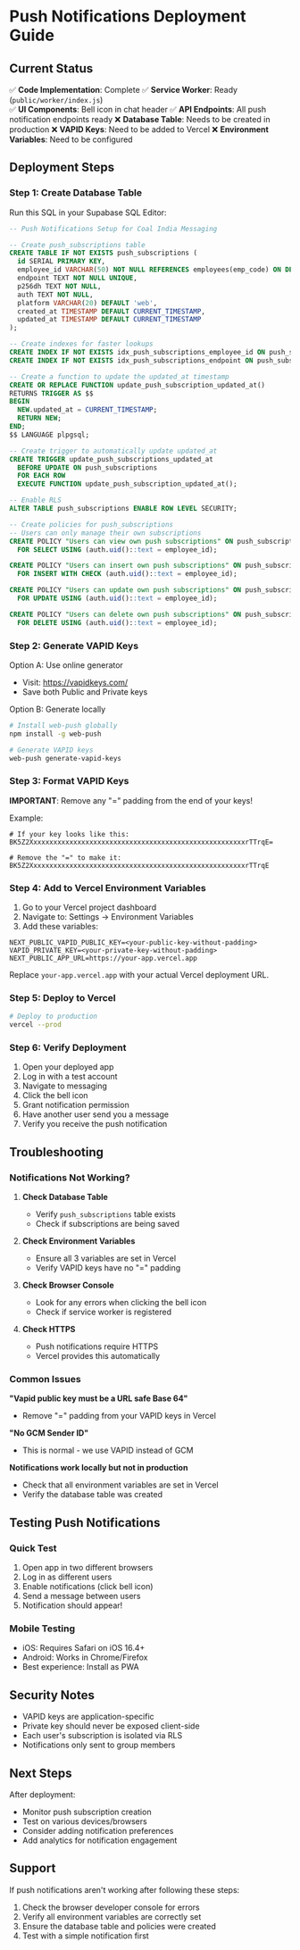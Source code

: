 # Push Notifications Deployment Guide

## Current Status

✅ **Code Implementation**: Complete
✅ **Service Worker**: Ready (`public/worker/index.js`)  
✅ **UI Components**: Bell icon in chat header
✅ **API Endpoints**: All push notification endpoints ready
❌ **Database Table**: Needs to be created in production
❌ **VAPID Keys**: Need to be added to Vercel
❌ **Environment Variables**: Need to be configured

## Deployment Steps

### Step 1: Create Database Table

Run this SQL in your Supabase SQL Editor:

```sql
-- Push Notifications Setup for Coal India Messaging

-- Create push_subscriptions table
CREATE TABLE IF NOT EXISTS push_subscriptions (
  id SERIAL PRIMARY KEY,
  employee_id VARCHAR(50) NOT NULL REFERENCES employees(emp_code) ON DELETE CASCADE,
  endpoint TEXT NOT NULL UNIQUE,
  p256dh TEXT NOT NULL,
  auth TEXT NOT NULL,
  platform VARCHAR(20) DEFAULT 'web',
  created_at TIMESTAMP DEFAULT CURRENT_TIMESTAMP,
  updated_at TIMESTAMP DEFAULT CURRENT_TIMESTAMP
);

-- Create indexes for faster lookups
CREATE INDEX IF NOT EXISTS idx_push_subscriptions_employee_id ON push_subscriptions(employee_id);
CREATE INDEX IF NOT EXISTS idx_push_subscriptions_endpoint ON push_subscriptions(endpoint);

-- Create a function to update the updated_at timestamp
CREATE OR REPLACE FUNCTION update_push_subscription_updated_at()
RETURNS TRIGGER AS $$
BEGIN
  NEW.updated_at = CURRENT_TIMESTAMP;
  RETURN NEW;
END;
$$ LANGUAGE plpgsql;

-- Create trigger to automatically update updated_at
CREATE TRIGGER update_push_subscriptions_updated_at
  BEFORE UPDATE ON push_subscriptions
  FOR EACH ROW
  EXECUTE FUNCTION update_push_subscription_updated_at();

-- Enable RLS
ALTER TABLE push_subscriptions ENABLE ROW LEVEL SECURITY;

-- Create policies for push_subscriptions
-- Users can only manage their own subscriptions
CREATE POLICY "Users can view own push subscriptions" ON push_subscriptions
  FOR SELECT USING (auth.uid()::text = employee_id);

CREATE POLICY "Users can insert own push subscriptions" ON push_subscriptions
  FOR INSERT WITH CHECK (auth.uid()::text = employee_id);

CREATE POLICY "Users can update own push subscriptions" ON push_subscriptions
  FOR UPDATE USING (auth.uid()::text = employee_id);

CREATE POLICY "Users can delete own push subscriptions" ON push_subscriptions
  FOR DELETE USING (auth.uid()::text = employee_id);
```

### Step 2: Generate VAPID Keys

Option A: Use online generator

- Visit: https://vapidkeys.com/
- Save both Public and Private keys

Option B: Generate locally

```bash
# Install web-push globally
npm install -g web-push

# Generate VAPID keys
web-push generate-vapid-keys
```

### Step 3: Format VAPID Keys

**IMPORTANT**: Remove any "=" padding from the end of your keys!

Example:

```
# If your key looks like this:
BK5Z2XxxxxxxxxxxxxxxxxxxxxxxxxxxxxxxxxxxxxxxxxxxxxxxxxxxxxxrTTrqE=

# Remove the "=" to make it:
BK5Z2XxxxxxxxxxxxxxxxxxxxxxxxxxxxxxxxxxxxxxxxxxxxxxxxxxxxxxrTTrqE
```

### Step 4: Add to Vercel Environment Variables

1. Go to your Vercel project dashboard
2. Navigate to: Settings → Environment Variables
3. Add these variables:

```
NEXT_PUBLIC_VAPID_PUBLIC_KEY=<your-public-key-without-padding>
VAPID_PRIVATE_KEY=<your-private-key-without-padding>
NEXT_PUBLIC_APP_URL=https://your-app.vercel.app
```

Replace `your-app.vercel.app` with your actual Vercel deployment URL.

### Step 5: Deploy to Vercel

```bash
# Deploy to production
vercel --prod
```

### Step 6: Verify Deployment

1. Open your deployed app
2. Log in with a test account
3. Navigate to messaging
4. Click the bell icon
5. Grant notification permission
6. Have another user send you a message
7. Verify you receive the push notification

## Troubleshooting

### Notifications Not Working?

1. **Check Database Table**

   - Verify `push_subscriptions` table exists
   - Check if subscriptions are being saved

2. **Check Environment Variables**

   - Ensure all 3 variables are set in Vercel
   - Verify VAPID keys have no "=" padding

3. **Check Browser Console**

   - Look for any errors when clicking the bell icon
   - Check if service worker is registered

4. **Check HTTPS**
   - Push notifications require HTTPS
   - Vercel provides this automatically

### Common Issues

**"Vapid public key must be a URL safe Base 64"**

- Remove "=" padding from your VAPID keys in Vercel

**"No GCM Sender ID"**

- This is normal - we use VAPID instead of GCM

**Notifications work locally but not in production**

- Check that all environment variables are set in Vercel
- Verify the database table was created

## Testing Push Notifications

### Quick Test

1. Open app in two different browsers
2. Log in as different users
3. Enable notifications (click bell icon)
4. Send a message between users
5. Notification should appear!

### Mobile Testing

- iOS: Requires Safari on iOS 16.4+
- Android: Works in Chrome/Firefox
- Best experience: Install as PWA

## Security Notes

- VAPID keys are application-specific
- Private key should never be exposed client-side
- Each user's subscription is isolated via RLS
- Notifications only sent to group members

## Next Steps

After deployment:

- Monitor push subscription creation
- Test on various devices/browsers
- Consider adding notification preferences
- Add analytics for notification engagement

## Support

If push notifications aren't working after following these steps:

1. Check the browser developer console for errors
2. Verify all environment variables are correctly set
3. Ensure the database table and policies were created
4. Test with a simple notification first
